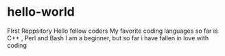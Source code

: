 # hello-world
FIrst Reppsitory
Hello fellow coders 
My favorite coding languages so far is C++ , Perl and Bash
I am a beginner, but so far i have fallen in love with coding
